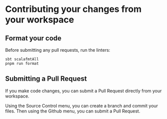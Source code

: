 # Contributing your changes from your workspace

## Format your code

Before submitting any pull requests, run the linters:

    sbt scalafmtAll
    pnpm run format

## Submitting a Pull Request

If you make code changes, you can submit a Pull Request directly from your workspace.

Using the Source Control menu, you can create a branch and commit your files. Then using the Github menu, you can submit a Pull Request.
